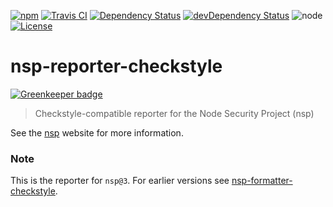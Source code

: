 [![npm](https://img.shields.io/npm/v/nsp-reporter-checkstyle.svg?maxAge=2592000&style=flat-square)](https://www.npmjs.com/package/nsp-reporter-checkstyle)
[![Travis CI](https://img.shields.io/travis/pigulla/nsp-reporter-checkstyle/master.svg?maxAge=2592000&style=flat-square)](https://travis-ci.org/pigulla/nsp-reporter-checkstyle)
[![Dependency Status](https://img.shields.io/david/pigulla/nsp-reporter-checkstyle.svg?maxAge=2592000&style=flat-square)](https://david-dm.org/pigulla/nsp-reporter-checkstyle#info=dependencies)
[![devDependency Status](https://img.shields.io/david/dev/pigulla/nsp-reporter-checkstyle.svg?maxAge=2592000&style=flat-square)](https://david-dm.org/pigulla/nsp-reporter-checkstyle#info=devDependencies)
![node](https://img.shields.io/node/v/nsp-reporter-checkstyle.svg?maxAge=2592000&style=flat-square)
[![License](https://img.shields.io/npm/l/nsp-reporter-checkstyle.svg?maxAge=2592000&style=flat-square)](https://github.com/pigulla/nsp-reporter-checkstyle/blob/master/LICENSE)

# nsp-reporter-checkstyle

[![Greenkeeper badge](https://badges.greenkeeper.io/pigulla/nsp-reporter-checkstyle.svg)](https://greenkeeper.io/)

> Checkstyle-compatible reporter for the Node Security Project (nsp)

See the [nsp](https://github.com/nodesecurity/nsp) website for more information.

### Note

This is the reporter for `nsp@3`. For earlier versions see [nsp-formatter-checkstyle](https://github.com/pigulla/nsp-formatter-checkstyle).
